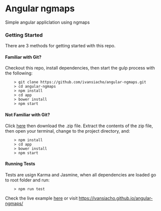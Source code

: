 # Angular ngmaps

Simple angular appliclation using ngmaps 

### Getting Started

There are 3 methods for getting started with this repo.

#### Familiar with Git?
Checkout this repo, install dependencies, then start the gulp process with the following:

```
	> git clone https://github.com/ivansiacho/angular-ngmaps.git
	> cd angular-ngmaps
	> npm install
  	> cd app
  	> bower install
	> npm start
```

#### Not Familiar with Git?
Click [here](https://github.com/ivansiacho/angular-ngmaps/archive/master.zip) then download the .zip file.  Extract the contents of the zip file, then open your terminal, change to the project directory, and:

```
	> npm install
  	> cd app
  	> bower install
	> npm start
```
#### Running Tests
Tests are usign Karma and Jasmine, when all dependencies are loaded go to root folder and run:
```
	> npm run test
```

Check the live example [here](https://ivansiacho.github.io/angular-ngmaps/) or visit https://ivansiacho.github.io/angular-ngmaps/
